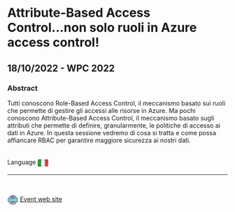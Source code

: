 # Attribute-Based Access Control...non solo ruoli in Azure access control!
## 18/10/2022 - WPC 2022
### Abstract 
Tutti conoscono Role-Based Access Control, il meccanismo basato sui ruoli che permette di gestire gli accessi alle risorse in Azure. Ma pochi conoscono Attribute-Based Access Control, il meccanismo basato sugli attributi che permette di definire, granularmente, le politiche di accesso ai dati in Azure. In questa sessione vedremo di cosa si tratta e come possa affiancare RBAC per garantire maggiore sicurezza ai nostri dati.

<br/>
Language <img width="25" src="https://raw.githubusercontent.com/massimobonanni/massimobonanni/master/images/flagitaly.svg" style="vertical-align:middle">

<br/>

---

<br/>
<p>
<img width="25" src="https://raw.githubusercontent.com/massimobonanni/massimobonanni/master/images/eventwebsite.svg" style="vertical-align:middle"> 
<a href="https://www.wpc2022.it/">Event web site</a>
</p>



